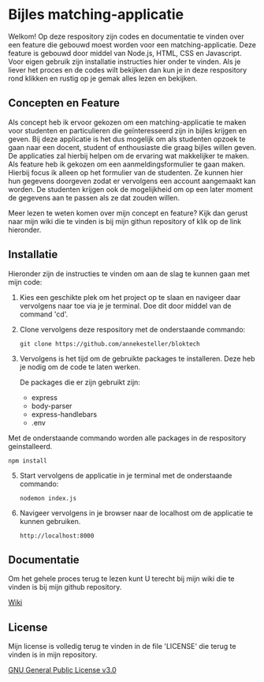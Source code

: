 # Bijles matching-applicatie 

Welkom! Op deze respository zijn codes en documentatie te vinden over een feature die gebouwd moest worden voor een matching-applicatie. Deze feature is gebouwd door middel van Node.js, HTML, CSS en Javascript. Voor eigen gebruik zijn installatie instructies hier onder te vinden. Als je liever het proces en de codes wilt bekijken dan kun je in deze respository rond klikken en rustig op je gemak alles lezen en bekijken. 

## Concepten en Feature 

Als concept heb ik ervoor gekozen om een matching-applicatie te maken voor studenten en particulieren die geïnteresseerd zijn in bijles krijgen en geven. Bij deze applicatie is het dus mogelijk om als studenten opzoek te gaan naar een docent, student of enthousiaste die graag bijles willen geven. De applicaties zal hierbij helpen om de ervaring wat makkelijker te maken. Als feature heb ik gekozen om een aanmeldingsformulier te gaan maken. Hierbij focus ik alleen op het formulier van de studenten. Ze kunnen hier hun gegevens doorgeven zodat er vervolgens een account aangemaakt kan worden. De studenten krijgen ook de mogelijkheid om op een later moment de gegevens aan te passen als ze dat zouden willen. 

Meer lezen te weten komen over mijn concept en feature? Kijk dan gerust naar mijn wiki die te vinden is bij mijn githun repository of klik op de link hieronder. 

## Installatie 
Hieronder zijn de instructies te vinden om aan de slag te kunnen gaan met mijn code:

1. Kies een geschikte plek om het project op te slaan en navigeer daar vervolgens naar toe via je je terminal. Doe dit door middel van de command 'cd'. 
2. Clone vervolgens deze respository met de onderstaande commando: 
   
   ```
   git clone https://github.com/annekesteller/bloktech
   ```
3. Vervolgens is het tijd om de gebruikte packages te installeren. Deze heb je nodig om de code te laten werken. 
   
   De packages die er zijn gebruikt zijn:
   - express 
   - body-parser
   - express-handlebars 
   - .env 

  Met de onderstaande commando worden alle packages in de respository geinstalleerd. 

 ```
 npm install 
 ```

5. Start vervolgens de applicatie in je terminal met de onderstaande commando:

   ```
   nodemon index.js
   ```
    
6. Navigeer vervolgens in je browser naar de localhost om de applicatie te kunnen gebruiken. 
   
   ```
   http://localhost:8000
   ```

   

## Documentatie 
Om het gehele proces terug te lezen kunt U terecht bij mijn wiki die te vinden is bij mijn github repository. 

[Wiki](https://github.com/annekesteller/bloktech/wiki)


## License 

Mijn license is volledig terug te vinden in de file 'LICENSE' die terug te vinden is in mijn repository. 

[GNU General Public License v3.0](https://github.com/annekesteller/bloktech/blob/main/LICENSE)


